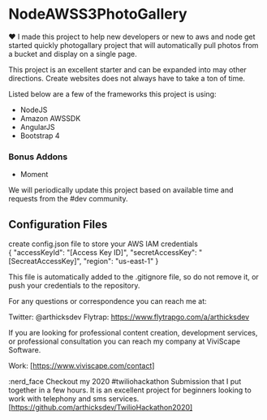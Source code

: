 # NodeAWSS3PhotoGallery

:heart: I made this project to help new developers or new to aws and node get started quickly photogallary project that will automatically pull photos from a bucket and display on a single page.  

This project is an excellent starter and can be expanded into may other directions.  Create websites does not always have to take a ton of time.  

Listed below are a few of the frameworks this project is using:  
* NodeJS
* Amazon AWSSDK
* AngularJS
* Bootstrap 4

### Bonus Addons 
* Moment

We will periodically update this project based on available time and requests from the #dev community.


## Configuration Files  
create config.json file to store your AWS IAM credentials  
{ 
    "accessKeyId": "[Access Key ID]", 
    "secretAccessKey": "[SecreatAccessKey]", 
    "region": "us-east-1" 
} 

This file is automatically added to the .gitignore file, so do not remove it, or push your credentials to the repository.

For any questions or correspondence you can reach me at: 

Twitter: @arthicksdev
Flytrap: https://www.flytrapgo.com/a/arthicksdev

If you are looking for professional content creation, development services, or professional consultation you can reach my company at ViviScape Software.

Work: [https://www.viviscape.com/contact]

:nerd_face Checkout my 2020 #twiliohackathon Submission that I put together in a few hours.  It is an excellent project for beginners looking to work with telephony and sms services.  
[https://github.com/arthicksdev/TwilioHackathon2020]

